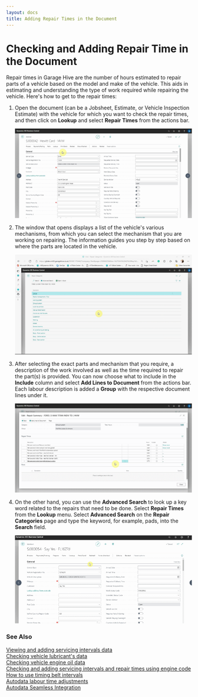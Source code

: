 ```yaml
---
layout: docs
title: Adding Repair Times in the Document
---
```


# Checking and Adding Repair Time in the Document

Repair times in Garage Hive are the number of hours estimated to repair parts of a vehicle based on the model and make of the vehicle. This aids in estimating and understanding the type of work required while repairing the vehicle. Here's how to get to the repair times:
1. Open the document (can be a Jobsheet, Estimate, or Vehicle Inspection Estimate) with the vehicle for which you want to check the repair times, and then click on **Lookup** and select **Repair Times** from the actions bar.

   ![](media/garagehive-autodata-repair-times1.gif)

2. The window that opens displays a list of the vehicle's various mechanisms, from which you can select the mechanism that you are working on repairing. The information guides you step by step based on where the parts are located in the vehicle.

   ![](media/garagehive-autodata-repair-times2.gif)

3. After selecting the exact parts and mechanism that you require, a description of the work involved as well as the time required to repair the part(s) is provided. You can now choose what to include in the **Include** column and select **Add Lines to Document** from the actions bar. Each labour description is added a **Group** with the respective document lines under it.

   ![](media/garagehive-autodata-repair-times3.gif)

4. On the other hand, you can use the **Advanced Search** to look up a key word related to the repairs that need to be done. Select **Repair Times** from the **Lookup** menu. Select **Advanced Search** on the **Repair Categories** page and type the keyword, for example, pads, into the **Search** field.

   ![](media/garagehive-autodata-repair-times4.gif)


### **See Also**

[Viewing and adding servicing intervals data](garagehive-autodata-viewing-and-adding-servicing-intervals.html) \
[Checking vehicle lubricant's data](garagehive-autodata-checking-vehicle-lubricant-data.html) \
[Checking vehicle engine oil data](garagehive-autodata-viewing-vehicle-engine-oil-data.html) \
[Checking and adding servicing intervals and repair times using engine code](garagehive-autodata-checking-servicing-intervals-and-adding-repair-times-using-engine-code.html) \
[How to use timing belt intervals](garagehive-timing-belt-intervals-how-to-use-timing-belt-intervals.html) \
[Autodata labour time adjustments](garagehive-autodata-labour-time-adjustment.html) \
[Autodata Seamless Integration](garagehive-autodata-seamless-integration.html)

